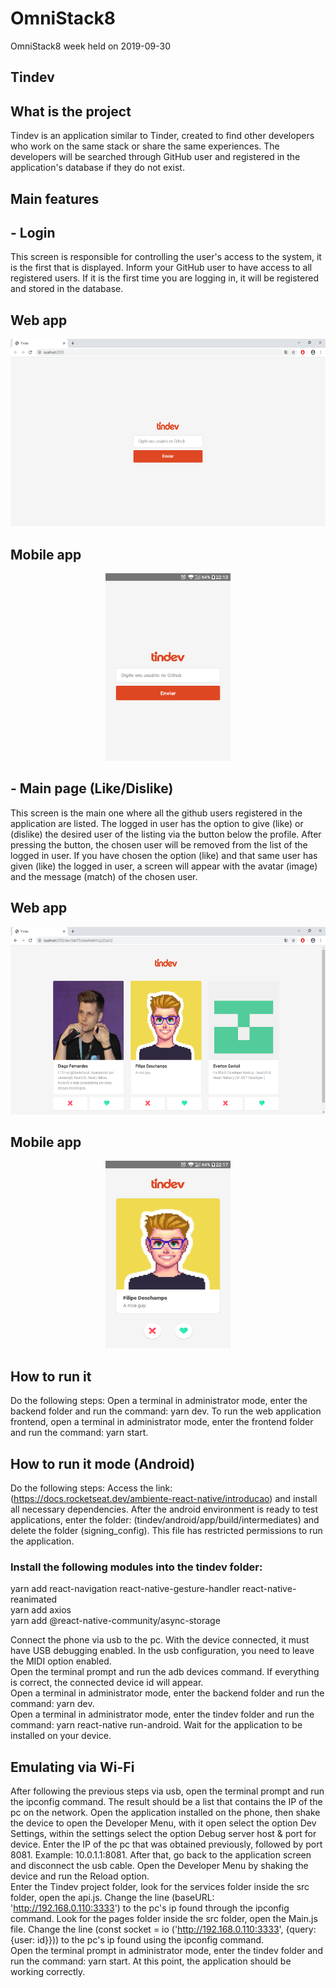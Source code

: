 # OmniStack8
OmniStack8 week held on 2019-09-30
## Tindev
## What is the project
Tindev is an application similar to Tinder, created to find other developers who work on the same stack or share the same experiences. The developers will be searched through GitHub user and registered in the application's database if they do not exist.
## Main features
## - Login
This screen is responsible for controlling the user's access to the system, it is the first that is displayed. Inform your GitHub user to have access to all registered users. If it is the first time you are logging in, it will be registered and stored in the database.
## Web app
<p align="center">
  <img width="600" height="300" src="https://github.com/borges2/OmniStack8/blob/master/image/LoginWeb.png">
</p>

## Mobile app
<p align="center">
  <img width="200" height="300" src="https://github.com/borges2/OmniStack8/blob/master/image/LoginMobile.png">
</p>

## - Main page (Like/Dislike)
This screen is the main one where all the github users registered in the application are listed. The logged in user has the option to give (like) or (dislike) the desired user of the listing via the button below the profile. After pressing the button, the chosen user will be removed from the list of the logged in user. If you have chosen the option (like) and that same user has given (like) the logged in user, a screen will appear with the avatar (image) and the message (match) of the chosen user.
## Web app
<p align="center">
  <img width="600" height="300" src="https://github.com/borges2/OmniStack8/blob/master/image/InterfaceWeb.png">
</p>

## Mobile app
<p align="center">
  <img width="200" height="300" src="https://github.com/borges2/OmniStack8/blob/master/image/InterfaceMobile.png">
</p>

## How to run it
Do the following steps:
Open a terminal in administrator mode, enter the backend folder and run the command: yarn dev.
To run the web application frontend, open a terminal in administrator mode, enter the frontend folder and run the command: yarn start.
## How to run it mode (Android)
Do the following steps:
Access the link: (https://docs.rocketseat.dev/ambiente-react-native/introducao) and install all necessary dependencies.
After the android environment is ready to test applications, enter the folder: (tindev/android/app/build/intermediates) and delete the folder (signing_config). This file has restricted permissions to run the application.
### Install the following modules into the tindev folder:
yarn add react-navigation react-native-gesture-handler react-native-reanimated<br/>
yarn add axios<br/>
yarn add @react-native-community/async-storage<br/>

Connect the phone via usb to the pc. With the device connected, it must have USB debugging enabled. In the usb configuration, you need to leave the MIDI option enabled.<br/>
Open the terminal prompt and run the adb devices command. If everything is correct, the connected device id will appear.<br/>
Open a terminal in administrator mode, enter the backend folder and run the command: yarn dev. <br/>
Open a terminal in administrator mode, enter the tindev folder and run the command: yarn react-native run-android. Wait for the application to be installed on your device. <br/>
## Emulating via Wi-Fi
After following the previous steps via usb, open the terminal prompt and run the ipconfig command. The result should be a list that contains the IP of the pc on the network. Open the application installed on the phone, then shake the device to open the Developer Menu, with it open select the option Dev Settings, within the settings select the option Debug server host & port for device.
Enter the IP of the pc that was obtained previously, followed by port 8081. Example: 10.0.1.1:8081.
After that, go back to the application screen and disconnect the usb cable. Open the Developer Menu by shaking the device and run the Reload option. <br/>
Enter the Tindev project folder, look for the services folder inside the src folder, open the api.js. Change the line (baseURL: 'http://192.168.0.110:3333') to the pc's ip found through the ipconfig command.
Look for the pages folder inside the src folder, open the Main.js file. Change the line (const socket = io ('http://192.168.0.110:3333', {query: {user: id}})) to the pc's ip found using the ipconfig command. <br/>
Open the terminal prompt in administrator mode, enter the tindev folder and run the command: yarn start. At this point, the application should be working correctly.
